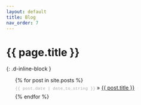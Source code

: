 ```yaml
---
layout: default
title: Blog
nav_order: 7
---
```


<style>
ul.posts {
   list-style-type: none;
   margin-bottom: 2em;
}

ul.posts li {
   line-height: 1.75em;
}

ul.posts span {
   color: #aaa;
   font-family: Monaco, "Courier New", monospace;
   font-size: 80%;
}
</style>

# {{ page.title }}
{: .d-inline-block }

<!-- Work in progress
{: .label .label-yellow } -->

<ul class="posts">
   {% for post in site.posts %}
      <li><span>{{ post.date | date_to_string }}</span> &raquo; <a href="{{ post.url }}">{{ post.title }}</a></li>
   {% endfor %}
</ul>

